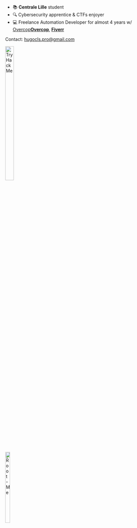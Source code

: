 - :books: **Centrale Lille** student
- :mag: Cybersecurity apprentice & CTFs enjoyer
- :computer: Freelance Automation Developer for almost 4 years w/ <a href="https://tryhackme.com/p/TxLast" target="_blank">Overcop</a>[**Overcop**](https://overcop.com/), [**Fiverr**](https://www.fiverr.com/)

Contact: hugocls.pro@gmail.com

<a href="https://tryhackme.com/p/TxLast" style="display: inline-block; width: 50%;" target="_blank">
    <img src="https://tryhackme-badges.s3.amazonaws.com/TxLast.png?????" alt="TryHackMe" style="width: 33%; height: auto;">
</a>

<a href="https://www.root-me.org/TxLast" style="display: inline-block; width: 50%;" target="_blank">
    <img src="https://tice-education.fr/images/stories/img/rootmelogo.jpg" alt="Root-Me" style="width: 24%; height: auto;">
</a>
